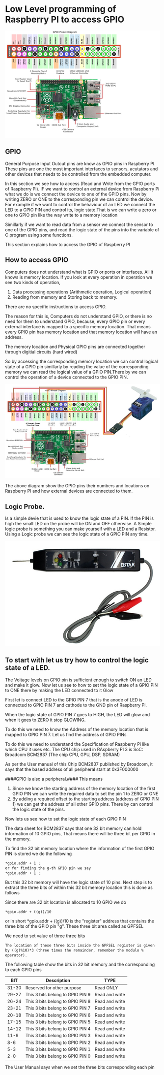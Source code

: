 # Low Level programming of Raspberry PI to access GPIO


![GPIO](GPIO_RPI.jpg?raw=true "Title")

## GPIO
General Purpose Input Outout pins are know as GPIO pins in Raspberry PI. These pins are one the most important interfaces
to sensors, acutators and other devices that needs to be controlled from the embedded computer.

In this section we see how to access (Read and Write from the GPIO ports of Raspberry Pi). IF we want to control an external
device from Raspberry Pi what we do is we connect the device to one of the GPIO pins. Now by writing ZERO or ONE to the corresponding
pin we can control the device. For example if we want to control the behaviour of an LED we connect the LED to a GPIO PIN and
control its, logic state.That is we can write a zero or one to GPIO pin like the way write to a memory location

Simillarly if we want to read data from a sensor we connect the sensor to one of the GPIO pins, and read the logic state of the pins into the variable of C program using some functions. 

This section explains how to access the GPIO of Raspberry PI

## How to access GPIO
Computers does not understand what is GPIO or ports or interfaces. All it knows is memory location. If you look at every operation in operation we see two kinds of operation, 

1. Data processing operations (Arithmetic operation, Logical operation) 
1. Reading from memory  and Storing back to memory. 

There are no specific instructions to access GPIO.

The reason for this is, Computers do not understand GPIO, or there is no need for them  to understand GPIO, because, every GPIO pin or every external interface is mapped to a specific memory location. That means every GPIO pin has memory location and that memory location will have an address. 

The memory location and Physical GPIO pins are connected together through digitial circuits (hard wired)

So by accessing the corresponding memory location we can control logical state of a GPIO pin simillarly by reading the value of the corresponding memory we can read the logical value of a GPIO PIN.There by we can control the operation of a device connected to the GPIO PIN.

![GPIO](gpio-device.jpg?raw=true "Title")

The above diagram show the GPIO pins their numbers and locations on Raspberry PI and how external devices are connected to them.

## Logic Probe.
Is a simple devie that is used to know the logic state of a PIN. If the PIN is high the small LED on the probe will be ON and OFF otherwise. A Simple logic probe is something you can make yourself with a LED and a Resistor. Using a Logic probe we can see the logic state of a GPIO PIN any time.

![GPIO](logic-probe.jpg?raw=true "Title")

## To start with let us try how to control the logic state of a LED.
The Voltage levels on GPIO pin is sufficient enough to switch ON an LED and make it glow. Now let us see to how to set the logic state of a GPIO PIN to ONE there by making the LED connected to it Glow

First let is connect LED to the GPIO PIN 7 that is the anode of LED is connected to GPIO PIN 7 and cathode to the GND pin of Raspberry Pi.

When the logic state of GPIO PIN 7 goes to HIGH, the LED will glow and when it goes to ZERO it stop GLOWING.

To do this we need to know the Address of the memory location that is mapped to GPIO PIN 7. Let us find the address of GPIO PINs

To do this we need to understand the Specification of Raspberry Pi like which CPU it uses etc. The CPU chip used in RAspberry PI 3 is 
SoC: Broadcom BCM2837 (The chip CPU, GPU, DSP, SDRAM)

As per the User manual of this Chip BCM2837 published by Broadcom, it says that the based address of all peripheral start at 0x3F000000

####GPIO is also a peripheral.####
This means

1. Since we know the starting address of the memory location of the first GPIO PIN we can write the required data to set the pin 1 to ZERO or ONE
1. By adding a required offset to the starting address (address of GPIO PIN 1) we can get the address of all other GPIO pins. There by can control the logic state of the pins.

Now lets us see how to set the logic state of each GPIO PIN

The data sheet for BCM2837 says that one 32 bit memory can hold information of 10 GPIO pins, That means there will be three bit per GPIO in the memory.

To find the 32 bit memory location where the information of the first GPIO PIN is stored we do the following

````
*gpio.addr + 1 ;
or for finding the g-th GPIO pin we say
*gpio.addr + 1 ;
`````
But this  32 bit memory will have the logic state of 10 pins. Next step is to extract the three bits of within this 32 bit memory
location this is done as follows

Since there are 32 bit location is allocated to 10 GPIO we do

````
*gpio.addr + ((g))/10

````

or in short *gpio.addr + ((g))/10 is the "register" address that contains the three  bits of the GPIO pin "g". These three bit area called as GPFSEL 

We need to set value of three three bits 

````
The location of these three bits inside the GPFSEL register is given by ((g)%10)*3 (three times the remainder, remember the modulo % operator).

````
The following table show the bits in 32 bit memory and the corresponding to each GPIO pins

|BIT | Description | TYPE
-----|-------------|-----
|31-30| Reserved for other purpose | Read ONLY|
|29-27| This 3 bits belong to GPIO PIN 9 | Read and write |
|26-24| This 3 bits belong to GPIO PIN 8 | Read and write |
|23-21| This 3 bits belong to GPIO PIN 7 | Read and write |
|20-18| This 3 bits belong to GPIO PIN 6 | Read and write |
|17-15| This 3 bits belong to GPIO PIN 5 | Read and write |
|14-12| This 3 bits belong to GPIO PIN 4 | Read and write |
|11-9|  This 3 bits belong to GPIO PIN 3 | Read and write |
|8-6| This 3 bits belong to GPIO PIN 2 | Read and write |
|5-3| This 3 bits belong to GPIO PIN 1 | Read and write |
|2-0| This 3 bits belong to GPIO PIN 0 | Read and write |

The User Manual says when we set the three bits corresponding each pin 
